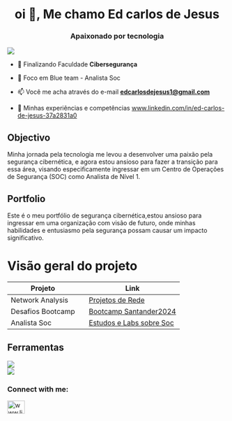<h1 align="center">oi 👋, Me chamo Ed carlos de Jesus</h1>
<h3 align="center">Apaixonado por tecnologia</h3>
<a href="https://www.linkedin.com/in/ed-carlos-de-jesus-37a2831a0"><img src="https://img.shields.io/badge/-LinkedIn-0072b1?&style=for-the-badge&logo=linkedin&logoColor=white" /></a>

- 🌱 Finalizando Faculdade **Cibersegurança**

- 💬 Foco em Blue team - Analista Soc

- 📫 Você me acha através do e-mail **edcarlosdejesus1@gmail.com**

- 📄 Minhas experiências e competências www.linkedin.com/in/ed-carlos-de-jesus-37a2831a0

## Objectivo
Minha jornada pela tecnologia me levou a desenvolver uma paixão pela segurança cibernética, e agora estou ansioso para fazer a transição para essa área, visando especificamente ingressar em um Centro de Operações de Segurança (SOC) como Analista de Nível 1.

## Portfolio
  Este é o meu portfólio de segurança cibernética,estou ansioso para ingressar em uma organização com visão de futuro, onde minhas habilidades e entusiasmo pela segurança possam causar um impacto significativo.

# Visão geral do projeto
|        Projeto         |       | Link
|------------------------|-------|-----------------|
|      Network Analysis  |       | <a href ="https://github.com/EdcarlosdeJesus/Projetos-de-Rede"> Projetos de Rede </a>|
|      Desafios Bootcamp |       | <a href ="https://github.com/EdcarlosdeJesus/Projetos-Dio.me/blob/main/README.md">Bootcamp Santander2024</a>|    
|      Analista Soc      |       |<a href ="https://github.com/EdcarlosdeJesus/tryhackme-Soc/blob/main/README.md"> Estudos e Labs sobre Soc</a>|

## Ferramentas

 
<div>
<img src="https://img.shields.io/badge/Linux-FCC624?style=for-the-badge&logo=linux&logoColor=black" />
</div>

 
<div>
      <img src="https://img.shields.io/badge/Kali_Linux-557C94?style=for-the-badge&logo=kali-linux&logoColor=white" />
</div>
















<h3 align="left">Connect with me:</h3>
<p align="left">
<a href="https://www.linkedin.com/in/ed-carlos-de-jesus-37a2831a0" target="blank"><img align="center" src="https://raw.githubusercontent.com/rahuldkjain/github-profile-readme-generator/master/src/images/icons/Social/linked-in-alt.svg" alt="www.linkedin.com/in/ed-carlos-de-jesus-37a2831a0" height="30" width="40" /></a>
</p>




